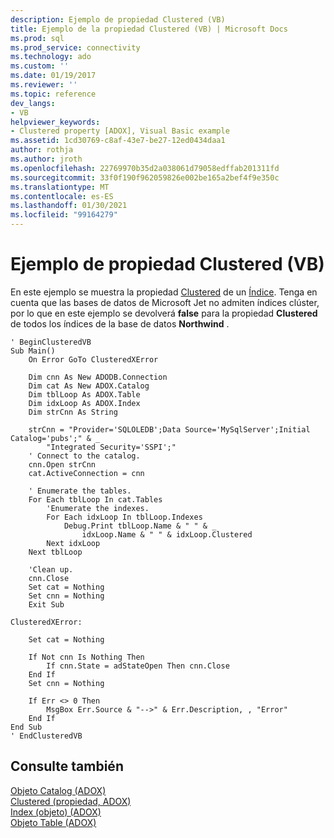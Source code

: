 ```yaml
---
description: Ejemplo de propiedad Clustered (VB)
title: Ejemplo de la propiedad Clustered (VB) | Microsoft Docs
ms.prod: sql
ms.prod_service: connectivity
ms.technology: ado
ms.custom: ''
ms.date: 01/19/2017
ms.reviewer: ''
ms.topic: reference
dev_langs:
- VB
helpviewer_keywords:
- Clustered property [ADOX], Visual Basic example
ms.assetid: 1cd30769-c8af-43e7-be27-12ed0434daa1
author: rothja
ms.author: jroth
ms.openlocfilehash: 22769970b35d2a038061d79058edffab201311fd
ms.sourcegitcommit: 33f0f190f962059826e002be165a2bef4f9e350c
ms.translationtype: MT
ms.contentlocale: es-ES
ms.lasthandoff: 01/30/2021
ms.locfileid: "99164279"
---
```

# <a name="clustered-property-example-vb"></a>Ejemplo de propiedad Clustered (VB)
En este ejemplo se muestra la propiedad [Clustered](./clustered-property-adox.md) de un [Índice](./index-object-adox.md). Tenga en cuenta que las bases de datos de Microsoft Jet no admiten índices clúster, por lo que en este ejemplo se devolverá **false** para la propiedad **Clustered** de todos los índices de la base de datos **Northwind** .  
  
```  
' BeginClusteredVB  
Sub Main()  
    On Error GoTo ClusteredXError  
  
    Dim cnn As New ADODB.Connection  
    Dim cat As New ADOX.Catalog  
    Dim tblLoop As ADOX.Table  
    Dim idxLoop As ADOX.Index  
    Dim strCnn As String  
  
    strCnn = "Provider='SQLOLEDB';Data Source='MySqlServer';Initial Catalog='pubs';" & _  
        "Integrated Security='SSPI';"  
    ' Connect to the catalog.  
    cnn.Open strCnn  
    cat.ActiveConnection = cnn  
  
    ' Enumerate the tables.  
    For Each tblLoop In cat.Tables  
        'Enumerate the indexes.  
        For Each idxLoop In tblLoop.Indexes  
            Debug.Print tblLoop.Name & " " & _  
                idxLoop.Name & " " & idxLoop.Clustered  
        Next idxLoop  
    Next tblLoop  
  
    'Clean up.  
    cnn.Close  
    Set cat = Nothing  
    Set cnn = Nothing  
    Exit Sub  
  
ClusteredXError:  
  
    Set cat = Nothing  
  
    If Not cnn Is Nothing Then  
        If cnn.State = adStateOpen Then cnn.Close  
    End If  
    Set cnn = Nothing  
  
    If Err <> 0 Then  
        MsgBox Err.Source & "-->" & Err.Description, , "Error"  
    End If  
End Sub  
' EndClusteredVB  
```  
  
## <a name="see-also"></a>Consulte también  
 [Objeto Catalog (ADOX)](./catalog-object-adox.md)   
 [Clustered (propiedad, ADOX)](./clustered-property-adox.md)   
 [Index (objeto) (ADOX)](./index-object-adox.md)   
 [Objeto Table (ADOX)](./table-object-adox.md)